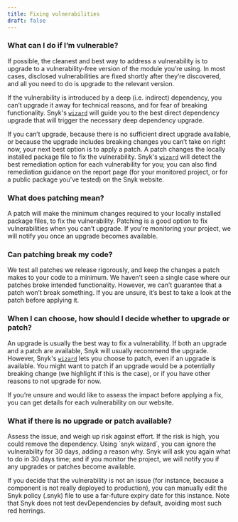 ```yaml
---
title: Fixing vulnerabilities
draft: false
---
```

<h3 class="h4">What can I do if I’m vulnerable?</h3>

<p>If possible, the cleanest and best way to address a vulnerability is to upgrade to a vulnerability-free version of the module you’re using. In most cases, disclosed vulnerabilities are fixed shortly after they’re discovered, and all you need to do is upgrade to the relevant version.</p> 

<p>If the vulnerability is introduced by a deep (i.e. indirect) dependency, you can’t upgrade it away for technical reasons, and for fear of breaking functionality. Snyk's <a href="https://snyk.io/docs/using-snyk/#wizard"><code>wizard</code></a> will guide you to the best direct dependency upgrade that will trigger the necessary deep dependency upgrade.</p>

<p>If you can’t upgrade, because there is no sufficient direct upgrade available, or because the upgrade includes breaking changes you can’t take on right now, your next best option is to apply a patch. A patch changes the locally installed package file to fix the vulnerability. 
Snyk's <a href="https://snyk.io/docs/using-snyk/#wizard"><code>wizard</code></a> will detect the best remediation option for each vulnerability for you; you can also find remediation guidance on the report page (for your monitored project, or for a public package you've tested) on the Snyk website.</p>

<h3 class="h4">What does patching mean?</h3>

<p>A patch will make the minimum changes required to your locally installed package files, to fix the vulnerability. Patching is a good option to fix vulnerabilities when you can’t upgrade. 
If you’re monitoring your project, we will notify you once an upgrade becomes available.</p>

<h3 class="h4">Can patching break my code?</h3>

<p>We test all patches we release rigorously, and keep the changes a patch makes to your code to a minimum. We haven’t seen a single case where our patches broke intended functionality. However, we can’t guarantee that a patch won’t break something. If you are unsure, it’s best to take a look at the patch before applying it.</p> 

<h3 class="h4">When I can choose, how should I decide whether to upgrade or patch?</h3>

<p>An upgrade is usually the best way to fix a vulnerability. If both an upgrade and a patch are available, Snyk will usually recommend the upgrade. However, Snyk's <a href="https://snyk.io/docs/using-snyk/#wizard"><code>wizard</code></a> lets you choose to patch, even if an upgrade is available. You might want to patch if an upgrade would be a potentially breaking change (we highlight if this is the case), or if you have other reasons to not upgrade for now.</p>
<p>If you’re unsure and would like to assess the impact before applying a fix, you can get details for each vulnerability on our website.</p> 

<h3 class="h4">What if there is no upgrade or patch available?</h3>

<p>Assess the issue, and weigh up risk against effort. If the risk is high, you could remove the dependency. Using `snyk wizard`, you can ignore the vulnerability for 30 days, adding a reason why. Snyk will ask you again what to do in 30 days time; and if you monitor the project, we will notify you if any upgrades or patches become available.</p> 

<p>If you decide that the vulnerability is not an issue (for instance, because a component is not really deployed to production), you can manually edit the Snyk policy (.snyk) file to use a far-future expiry date for this instance. Note that Snyk does not test devDependencies by default, avoiding most such red herrings.</p>

